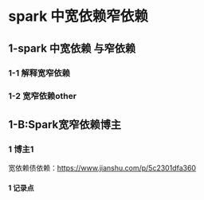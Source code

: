 # spark 中宽依赖窄依赖


## 1-spark 中宽依赖 与窄依赖
### 1-1 解释宽窄依赖

### 1-2 宽窄依赖other


## 1-B:Spark宽窄依赖博主

### 1 博主1

宽依赖债依赖：https://www.jianshu.com/p/5c2301dfa360

#### 1 记录点

```

```
